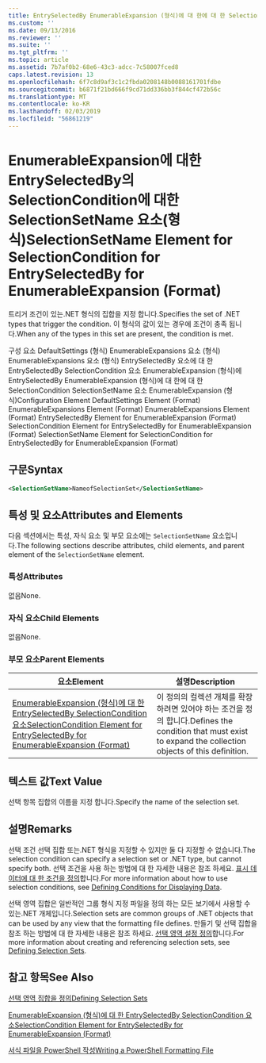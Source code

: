 ```yaml
---
title: EntrySelectedBy EnumerableExpansion (형식)에 대 한에 대 한 SelectionCondition SelectionSetName 요소 | Microsoft Docs
ms.custom: ''
ms.date: 09/13/2016
ms.reviewer: ''
ms.suite: ''
ms.tgt_pltfrm: ''
ms.topic: article
ms.assetid: 7b7af0b2-68e6-43c3-adcc-7c58007fced8
caps.latest.revision: 13
ms.openlocfilehash: 6f7c8d9af3c1c2fbda0208148b0088161701fdbe
ms.sourcegitcommit: b6871f21bd666f9cd71dd336bb3f844cf472b56c
ms.translationtype: MT
ms.contentlocale: ko-KR
ms.lasthandoff: 02/03/2019
ms.locfileid: "56861219"
---
```

# <a name="selectionsetname-element-for-selectioncondition-for-entryselectedby-for-enumerableexpansion-format"></a><span data-ttu-id="313cb-102">EnumerableExpansion에 대한 EntrySelectedBy의 SelectionCondition에 대한 SelectionSetName 요소(형식)</span><span class="sxs-lookup"><span data-stu-id="313cb-102">SelectionSetName Element for SelectionCondition for EntrySelectedBy for EnumerableExpansion (Format)</span></span>

<span data-ttu-id="313cb-103">트리거 조건이 있는.NET 형식의 집합을 지정 합니다.</span><span class="sxs-lookup"><span data-stu-id="313cb-103">Specifies the set of .NET types that trigger the condition.</span></span> <span data-ttu-id="313cb-104">이 형식의 값이 있는 경우에 조건이 충족 됩니다.</span><span class="sxs-lookup"><span data-stu-id="313cb-104">When any of the types in this set are present, the condition is met.</span></span>

<span data-ttu-id="313cb-105">구성 요소 DefaultSettings (형식) EnumerableExpansions 요소 (형식) EnumerableExpansions 요소 (형식) EntrySelectedBy 요소에 대 한 EntrySelectedBy SelectionCondition 요소 EnumerableExpansion (형식)에 EntrySelectedBy EnumerableExpansion (형식)에 대 한에 대 한 SelectionCondition SelectionSetName 요소 EnumerableExpansion (형식)</span><span class="sxs-lookup"><span data-stu-id="313cb-105">Configuration Element DefaultSettings Element (Format) EnumerableExpansions Element (Format) EnumerableExpansions Element (Format) EntrySelectedBy Element for EnumerableExpansion (Format) SelectionCondition Element for EntrySelectedBy for EnumerableExpansion (Format) SelectionSetName Element for SelectionCondition for EntrySelectedBy for EnumerableExpansion (Format)</span></span>

## <a name="syntax"></a><span data-ttu-id="313cb-106">구문</span><span class="sxs-lookup"><span data-stu-id="313cb-106">Syntax</span></span>

```xml
<SelectionSetName>NameofSelectionSet</SelectionSetName>
```

## <a name="attributes-and-elements"></a><span data-ttu-id="313cb-107">특성 및 요소</span><span class="sxs-lookup"><span data-stu-id="313cb-107">Attributes and Elements</span></span>

<span data-ttu-id="313cb-108">다음 섹션에서는 특성, 자식 요소 및 부모 요소에는 `SelectionSetName` 요소입니다.</span><span class="sxs-lookup"><span data-stu-id="313cb-108">The following sections describe attributes, child elements, and parent element of the `SelectionSetName` element.</span></span>

### <a name="attributes"></a><span data-ttu-id="313cb-109">특성</span><span class="sxs-lookup"><span data-stu-id="313cb-109">Attributes</span></span>

<span data-ttu-id="313cb-110">없음</span><span class="sxs-lookup"><span data-stu-id="313cb-110">None.</span></span>

### <a name="child-elements"></a><span data-ttu-id="313cb-111">자식 요소</span><span class="sxs-lookup"><span data-stu-id="313cb-111">Child Elements</span></span>

<span data-ttu-id="313cb-112">없음</span><span class="sxs-lookup"><span data-stu-id="313cb-112">None.</span></span>

### <a name="parent-elements"></a><span data-ttu-id="313cb-113">부모 요소</span><span class="sxs-lookup"><span data-stu-id="313cb-113">Parent Elements</span></span>

|<span data-ttu-id="313cb-114">요소</span><span class="sxs-lookup"><span data-stu-id="313cb-114">Element</span></span>|<span data-ttu-id="313cb-115">설명</span><span class="sxs-lookup"><span data-stu-id="313cb-115">Description</span></span>|
|-------------|-----------------|
|[<span data-ttu-id="313cb-116">EnumerableExpansion (형식)에 대 한 EntrySelectedBy SelectionCondition 요소</span><span class="sxs-lookup"><span data-stu-id="313cb-116">SelectionCondition Element for EntrySelectedBy for EnumerableExpansion (Format)</span></span>](./selectioncondition-element-for-entryselectedby-for-enumerableexpansion-format.md)|<span data-ttu-id="313cb-117">이 정의의 컬렉션 개체를 확장 하려면 있어야 하는 조건을 정의 합니다.</span><span class="sxs-lookup"><span data-stu-id="313cb-117">Defines the condition that must exist to expand the collection objects of this definition.</span></span>|

## <a name="text-value"></a><span data-ttu-id="313cb-118">텍스트 값</span><span class="sxs-lookup"><span data-stu-id="313cb-118">Text Value</span></span>

<span data-ttu-id="313cb-119">선택 항목 집합의 이름을 지정 합니다.</span><span class="sxs-lookup"><span data-stu-id="313cb-119">Specify the name of the selection set.</span></span>

## <a name="remarks"></a><span data-ttu-id="313cb-120">설명</span><span class="sxs-lookup"><span data-stu-id="313cb-120">Remarks</span></span>

<span data-ttu-id="313cb-121">선택 조건 선택 집합 또는.NET 형식을 지정할 수 있지만 둘 다 지정할 수 없습니다.</span><span class="sxs-lookup"><span data-stu-id="313cb-121">The selection condition can specify a selection set or .NET type, but cannot specify both.</span></span> <span data-ttu-id="313cb-122">선택 조건을 사용 하는 방법에 대 한 자세한 내용은 참조 하세요. [표시 데이터에 대 한 조건을 정의](./defining-conditions-for-displaying-data.md)합니다.</span><span class="sxs-lookup"><span data-stu-id="313cb-122">For more information about how to use selection conditions, see [Defining Conditions for Displaying Data](./defining-conditions-for-displaying-data.md).</span></span>

<span data-ttu-id="313cb-123">선택 영역 집합은 일반적인 그룹 형식 지정 파일을 정의 하는 모든 보기에서 사용할 수 있는.NET 개체입니다.</span><span class="sxs-lookup"><span data-stu-id="313cb-123">Selection sets are common groups of .NET objects that can be used by any view that the formatting file defines.</span></span> <span data-ttu-id="313cb-124">만들기 및 선택 집합을 참조 하는 방법에 대 한 자세한 내용은 참조 하세요. [선택 영역 설정 정의](./defining-selection-sets.md)합니다.</span><span class="sxs-lookup"><span data-stu-id="313cb-124">For more information about creating and referencing selection sets, see [Defining Selection Sets](./defining-selection-sets.md).</span></span>

## <a name="see-also"></a><span data-ttu-id="313cb-125">참고 항목</span><span class="sxs-lookup"><span data-stu-id="313cb-125">See Also</span></span>

[<span data-ttu-id="313cb-126">선택 영역 집합을 정의</span><span class="sxs-lookup"><span data-stu-id="313cb-126">Defining Selection Sets</span></span>](./defining-selection-sets.md)

[<span data-ttu-id="313cb-127">EnumerableExpansion (형식)에 대 한 EntrySelectedBy SelectionCondition 요소</span><span class="sxs-lookup"><span data-stu-id="313cb-127">SelectionCondition Element for EntrySelectedBy for EnumerableExpansion (Format)</span></span>](./selectioncondition-element-for-entryselectedby-for-enumerableexpansion-format.md)

[<span data-ttu-id="313cb-128">서식 파일을 PowerShell 작성</span><span class="sxs-lookup"><span data-stu-id="313cb-128">Writing a PowerShell Formatting File</span></span>](./writing-a-powershell-formatting-file.md)
